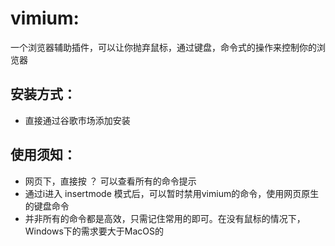 # vimium:  
一个浏览器辅助插件，可以让你抛弃鼠标，通过键盘，命令式的操作来控制你的浏览器
## 安装方式：
* 直接通过谷歌市场添加安装
## 使用须知：
* 网页下，直接按 ？ 可以查看所有的命令提示
* 通过i进入 insertmode 模式后，可以暂时禁用vimium的命令，使用网页原生的键盘命令
* 并非所有的命令都是高效，只需记住常用的即可。在没有鼠标的情况下，Windows下的需求要大于MacOS的
